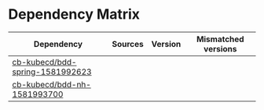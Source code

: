 # Dependency Matrix

Dependency | Sources | Version | Mismatched versions
---------- | ------- | ------- | -------------------
[cb-kubecd/bdd-spring-1581992623](https://github.com/cb-kubecd/bdd-spring-1581992623.git) |  | []() | 
[cb-kubecd/bdd-nh-1581993700](https://github.com/cb-kubecd/bdd-nh-1581993700.git) |  | []() | 
